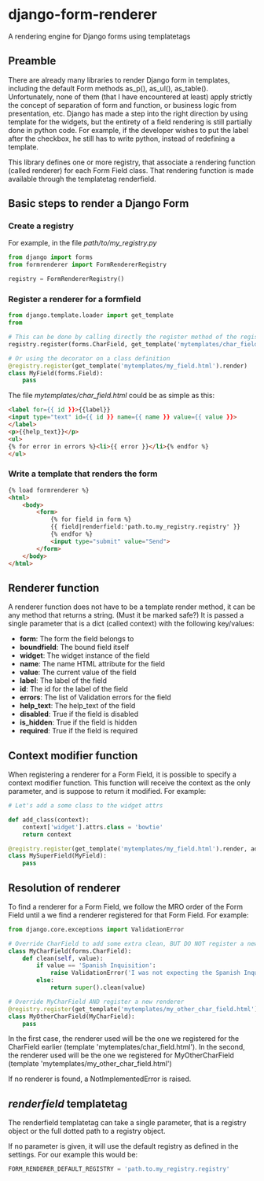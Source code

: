 # django-form-renderer
A rendering engine for Django forms using templatetags

## Preamble
There are already many libraries to render Django form in templates, including the default Form methods as_p(), as_ul(), as_table(). Unfortunately, none of them (that I have encountered at least) apply strictly the concept of separation of form and function, or business logic from presentation, etc. Django has made a step into the right direction by using template for the widgets, but the entirety of a field rendering is still partially done in python code. For example, if the developer wishes to put the label after the checkbox, he still has to write python, instead of redefining a template.

This library defines one or more registry, that associate a rendering function (called renderer) for each Form Field class. That rendering function is made available through the templatetag renderfield.

## Basic steps to render a Django Form

### Create a registry
For example, in the file *path/to/my_registry.py*
```python
from django import forms
from formrenderer import FormRendererRegistry

registry = FormRendererRegistry()
```

### Register a renderer for a formfield
```python
from django.template.loader import get_template
from

# This can be done by calling directly the register method of the registry
registry.register(forms.CharField, get_template('mytemplates/char_field.html').render)

# Or using the decorator on a class definition
@registry.register(get_template('mytemplates/my_field.html').render)
class MyField(forms.Field):
	pass

```

The file *mytemplates/char_field.html* could be as simple as this:
```html
<label for={{ id }}>{{label}}
<input type="text" id={{ id }} name={{ name }} value={{ value }}>
</label>
<p>{{help_text}}</p>
<ul>
{% for error in errors %}<li>{{ error }}</li>{% endfor %}
</ul>
```

### Write a template that renders the form
```html
{% load formrenderer %}
<html>
	<body>
		<form>
			{% for field in form %}
			{{ field|renderfield:'path.to.my_registry.registry' }}
			{% endfor %}
			<input type="submit" value="Send">
		</form>
	</body>
</html>
```

## Renderer function
A renderer function does not have to be a template render method, it can be any method that returns a string. (Must it be marked safe?) It is passed a single parameter that is a dict (called context) with the following key/values:

  * __form__: The form the field belongs to
  * __boundfield__: The bound field itself
  * __widget__: The widget instance of the field
  * __name__: The name HTML attribute for the field
  * __value__: The current value of the field
  * __label__: The label of the field
  * __id__: The id for the label of the field
  * __errors__: The list of Validation errors for the field
  * __help_text__: The help_text of the field
  * __disabled__: True if the field is disabled
  * __is_hidden__: True if the field is hidden
  * __required__: True if the field is required

## Context modifier function

When registering a renderer for a Form Field, it is possible to specify a context modifier function. This function will receive the context as the only parameter, and is suppose to return it modified. For example:

```python
# Let's add a some class to the widget attrs

def add_class(context):
	context['widget'].attrs.class = 'bowtie'
	return context

@registry.register(get_template('mytemplates/my_field.html').render, add_class)
class MySuperField(MyField):
	pass
```

## Resolution of renderer
To find a renderer for a Form Field, we follow the MRO order of the Form Field until a we find a renderer registered for that Form Field. For example:
```python
from django.core.exceptions import ValidationError

# Override CharField to add some extra clean, BUT DO NOT register a new renderer
class MyCharField(forms.CharField):
	def clean(self, value):
		if value == 'Spanish Inquisition':
			raise ValidationError('I was not expecting the Spanish Inquisition!')
		else:
			return super().clean(value)

# Override MyCharField AND register a new renderer
@registry.register(get_template('mytemplates/my_other_char_field.html').render)
class MyOtherCharField(MyCharField):
	pass

```

In the first case, the renderer used will be the one we registered for the CharField earlier (template 'mytemplates/char_field.html'). In the second, the renderer used will be the one we registered for MyOtherCharField (template 'mytemplates/my_other_char_field.html')

If no renderer is found, a NotImplementedError is raised.

## *renderfield* templatetag
The renderfield templatetag can take a single parameter, that is a registry object or the full dotted path to a registry object.

If no parameter is given, it will use the default registry as defined in the settings. For our example this would be:
```python
FORM_RENDERER_DEFAULT_REGISTRY = 'path.to.my_registry.registry'
```
